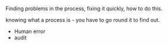 

Finding problems in the process, fixing it quickly, how to do this.

knowing what a process is - you have to go round it to find out.

- Human error
- audit
